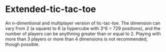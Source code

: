 # Extended-tic-tac-toe
An n-dimentional and multiplayer version of tic-tac-toe. The dimension can vary from 2 (a square) to 6 (a hypercube with 3^6 = 729 positions), and the number of players can be anythning greater than or equal to 2. Playing with more than 3 players or more than 4 dimensions is not recommended, though possible.
